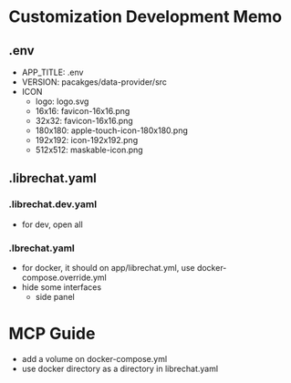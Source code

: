 # Customization Development Memo
## .env
- APP_TITLE: .env
- VERSION: pacakges/data-provider/src
- ICON
  - logo: logo.svg
  - 16x16: favicon-16x16.png
  - 32x32: favicon-16x16.png
  - 180x180: apple-touch-icon-180x180.png
  - 192x192: icon-192x192.png
  - 512x512: maskable-icon.png

## .librechat.yaml
### .librechat.dev.yaml
- for dev, open all
### .lbrechat.yaml
- for docker, it should on app/librechat.yml, use docker-compose.override.yml
- hide some interfaces
  - side panel


# MCP Guide
- add a volume on docker-compose.yml
- use docker directory as a directory in librechat.yaml